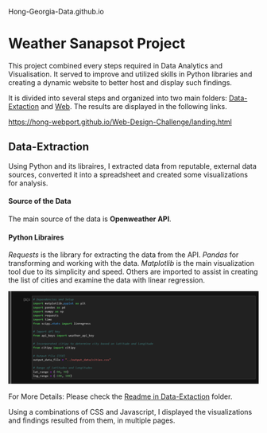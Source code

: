 Hong-Georgia-Data.github.io

# Weather Sanapsot Project

This project combined every steps required in Data Analytics and Visualisation. It served to improve and utilized skills in Python libraries and creating a dynamic website to better host and display such findings.

It is divided into several steps and organized into two main folders: [Data-Extaction](https://github.com/Hong-webport/Weather-SnapShot/tree/main/Data-Extraction%20(Python)/API-Challenge) and [Web](https://github.com/Hong-webport/Weather-SnapShot/tree/main/Web%20(HTML%20%26%20JS)). The results are displayed in the following links.

https://hong-webport.github.io/Web-Design-Challenge/landing.html

## Data-Extraction

Using Python and its libraires, I extracted data from reputable, external data sources, converted it into a spreadsheet and created some visualizations for analysis.

#### Source of the Data
The main source of the data is **Openweather API**. 

#### Python Libraires

*Requests* is the library for extracting the data from the API. *Pandas* for transforming and working with the data. *Matplotlib* is the main visualization tool due to its simplicity and speed. Others are imported to assist in creating the list of cities and examine the data with linear regression.

<img src="https://github.com/Hong-webport/Weather-SnapShot/blob/main/Preview-Images/Data%20Extraction%20(1).PNG" width="720px">

For More Details: Please check the [Readme in Data-Extaction](https://github.com/Hong-webport/Weather-SnapShot/tree/main/Data-Extraction%20(Python)/API-Challenge/README.md) folder.

Using a combinations of CSS and Javascript, I displayed the visualizations and findings resulted from them, in multiple pages.

